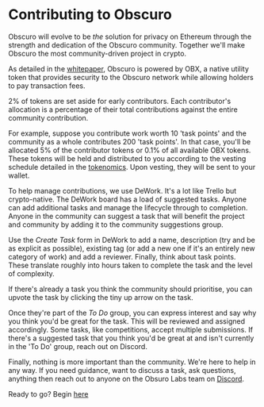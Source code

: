 ---
---
# Contributing to Obscuro

Obscuro will evolve to be *the* solution for privacy on Ethereum through the strength and dedication of the Obscuro community. Together we'll make Obscuro the most community-driven project in crypto.

As detailed in the [whitepaper](https://whitepaper.obscu.ro), Obscuro is powered by OBX, a native utility token that provides security to the Obscuro network while allowing holders to pay transaction fees.

2% of tokens are set aside for early contributors. Each contributor's allocation is a percentage of their total contributions against the entire community contribution.

For example, suppose you contribute work worth 10 'task points' and the community as a whole contributes 200 'task points'. In that case, you'll be allocated 5% of the contributor tokens or 0.1% of all available OBX tokens. These tokens will be held and distributed to you according to the vesting schedule detailed in the [tokenomics](https://docs.obscu.ro/tokenomics/overview.html). Upon vesting, they will be sent to your wallet.

To help manage contributions, we use DeWork. It's a lot like Trello but crypto-native. The DeWork board has a load of suggested tasks. Anyone can add additional tasks and manage the lifecycle through to completion. 
Anyone in the community can suggest a task that will benefit the project and community by adding it to the community suggestions group.
 
Use the _Create Task_ form in DeWork to add a name, description (try and be as explicit as possible), existing tag (or add a new one if it's an entirely new category of work) and add a reviewer. Finally, think about task points. These translate roughly into hours taken to complete the task and the level of complexity.

If there's already a task you think the community should prioritise, you can upvote the task by clicking the tiny up arrow on the task.
 
Once they're part of the _To Do_ group, you can express interest and say why you think you'd be great for the task. This will be reviewed and assigned accordingly.
Some tasks, like competitions, accept multiple submissions. If there's a suggested task that you think you'd be great at and isn't currently in the 'To Do' group, reach out on Discord.

Finally, nothing is more important than the community. We're here to help in any way. If you need guidance, want to discuss a task, ask questions, anything then reach out to anyone on the Obsuro Labs team on [Discord](https://discord.gg/7pkKv2Tyfn).

Ready to go? Begin [here](https://app.dework.xyz/o/obscuro-6jhKTFlgOKNhKW1sG9Pbpt/p/community-co-7bsAxi8yDlzjUc3BV4hKyg?inviteId=de008bf8-d8f0-4429-8433-7f4d575e89d8)
